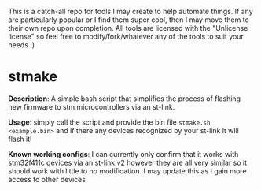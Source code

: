 This is a catch-all repo for tools I may create to help automate things. If any are particularly popular or I find them super cool, then I may move them to their own repo upon completion. All tools are licensed with the "Unlicense license" so feel free to modify/fork/whatever any of the tools to suit your needs :)

# stmake
**Description**: A simple bash script that simplifies the process of flashing new firmware to stm microcontrollers via an st-link.

**Usage**: simply call the script and provide the bin file `stmake.sh <example.bin>` and if there any devices recognized by your st-link it will flash it!

**Known working configs**: I can currently only confirm that it works with stm32f411c devices via an st-link v2 however they are all very similar so it should work with little to no modification. I may update this as I gain more access to other devices
